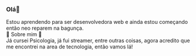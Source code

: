 ### Olá👋

<!--
**melissa-nemi/melissa-nemi** is a ✨ _special_ ✨ repository because its `README.md` (this file) appears on your GitHub profile.

Here are some ideas to get you started:

- 🔭 I’m currently working on ...
- 🌱 I’m currently learning ...
- 👯 I’m looking to collaborate on ...
- 🤔 I’m looking for help with ...
- 💬 Ask me about ...
- 📫 How to reach me: ...
- 😄 Pronouns: ...
- ⚡ Fun fact: ...
-->
Estou aprendendo para ser desenvolvedora web e ainda estou começando então neo reparem na bagunça. <br>
 💬 Sobre mim 💬<br>
Já cursei Psicologia, já fui streamer, entre outras coisas, agora acredito que me encontrei na area de tecnologia, então vamos lá!

   
